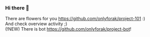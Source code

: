 ### Hi there 👋 
There are flowers for you https://github.com/onlyforak/project-101 :)  
And check overview activity ;)  
(!NEW) There is bot https://github.com/onlyforak/project-bot!

<!--
**onlyforak/onlyforak** is a ✨ _special_ ✨ repository because its `README.md` (this file) appears on your GitHub profile.

Here are some ideas to get you started:

- 🔭 I’m currently working on ...
- 🌱 I’m currently learning ...
- 👯 I’m looking to collaborate on ...
- 🤔 I’m looking for help with ...
- 💬 Ask me about ...
- 📫 How to reach me: ...
- 😄 Pronouns: ...
- ⚡ Fun fact: ...
-->
